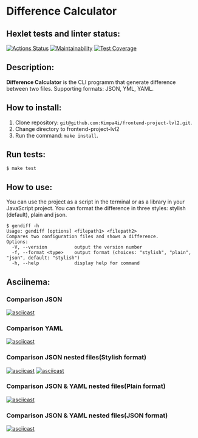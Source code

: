 # Difference Calculator


## Hexlet tests and linter status:
[![Actions Status](https://github.com/Kimpa4i/frontend-project-lvl2/workflows/hexlet-check/badge.svg)](https://github.com/Kimpa4i/frontend-project-lvl2/actions)
[![Maintainability](https://api.codeclimate.com/v1/badges/5965575bad0b6f9200be/maintainability)](https://codeclimate.com/github/Kimpa4i/frontend-project-lvl2/maintainability)
[![Test Coverage](https://api.codeclimate.com/v1/badges/5965575bad0b6f9200be/test_coverage)](https://codeclimate.com/github/Kimpa4i/frontend-project-lvl2/test_coverage)



## Description: 
**Difference Calculator** is the CLI programm that generate difference between two files. Supporting formats: JSON, YML, YAML.

## How to install:
1. Clone repository: ```git@github.com:Kimpa4i/frontend-project-lvl2.git```.
2. Change directory to frontend-project-lvl2
3. Run the command: ```make install```.

## Run tests:
```shell
$ make test
```

## How to use:
You can use the project as a script in the terminal or as a library in your JavaScript project. You can format the difference in three styles: stylish (default), plain and json.
```shell
$ gendiff -h
Usage: gendiff [options] <filepath1> <filepath2>
Compares two configuration files and shows a difference.
Options:
  -V, --version          output the version number
  -f, --format <type>    output format (choices: "stylish", "plain", "json", default: "stylish")
  -h, --help             display help for command
```


## Asciinema:
### Comparison JSON
[![asciicast](https://asciinema.org/a/vVRnvqguNgjWWojJSkX3IuieB.svg)](https://asciinema.org/a/vVRnvqguNgjWWojJSkX3IuieB)
### Comparison YAML
[![asciicast](https://asciinema.org/a/9KSWiiGY0OxsPzbDHkeVIaDMO.svg)](https://asciinema.org/a/9KSWiiGY0OxsPzbDHkeVIaDMO)
### Comparison JSON nested files(Stylish format)
[![asciicast](https://asciinema.org/a/pel35ojuue38yDd2D42weGjnc.svg)](https://asciinema.org/a/pel35ojuue38yDd2D42weGjnc)
[![asciicast](https://asciinema.org/a/YIk9CoZLycKa3xswokVaq0Z3f.svg)](https://asciinema.org/a/YIk9CoZLycKa3xswokVaq0Z3f)

### Comparison JSON & YAML nested files(Plain format)
[![asciicast](https://asciinema.org/a/YIk9CoZLycKa3xswokVaq0Z3f.svg)](https://asciinema.org/a/YIk9CoZLycKa3xswokVaq0Z3f)

### Comparison JSON & YAML nested files(JSON format)
[![asciicast](https://asciinema.org/a/ysvpuIMDsXGEWipwdWQFc2UQI.svg)](https://asciinema.org/a/ysvpuIMDsXGEWipwdWQFc2UQI)